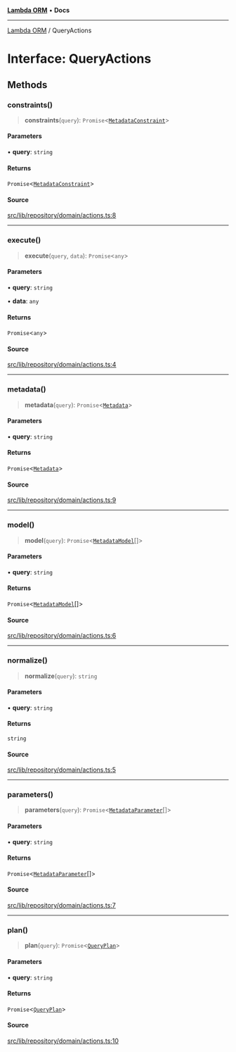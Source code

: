 [**Lambda ORM**](../README.md) • **Docs**

***

[Lambda ORM](../README.md) / QueryActions

# Interface: QueryActions

## Methods

### constraints()

> **constraints**(`query`): `Promise`\<[`MetadataConstraint`](MetadataConstraint.md)\>

#### Parameters

• **query**: `string`

#### Returns

`Promise`\<[`MetadataConstraint`](MetadataConstraint.md)\>

#### Source

[src/lib/repository/domain/actions.ts:8](https://github.com/lambda-orm/lambdaorm-base/blob/b57bb1d116951848254ba54a2a732f51efc20654/src/lib/repository/domain/actions.ts#L8)

***

### execute()

> **execute**(`query`, `data`): `Promise`\<`any`\>

#### Parameters

• **query**: `string`

• **data**: `any`

#### Returns

`Promise`\<`any`\>

#### Source

[src/lib/repository/domain/actions.ts:4](https://github.com/lambda-orm/lambdaorm-base/blob/b57bb1d116951848254ba54a2a732f51efc20654/src/lib/repository/domain/actions.ts#L4)

***

### metadata()

> **metadata**(`query`): `Promise`\<[`Metadata`](Metadata.md)\>

#### Parameters

• **query**: `string`

#### Returns

`Promise`\<[`Metadata`](Metadata.md)\>

#### Source

[src/lib/repository/domain/actions.ts:9](https://github.com/lambda-orm/lambdaorm-base/blob/b57bb1d116951848254ba54a2a732f51efc20654/src/lib/repository/domain/actions.ts#L9)

***

### model()

> **model**(`query`): `Promise`\<[`MetadataModel`](MetadataModel.md)[]\>

#### Parameters

• **query**: `string`

#### Returns

`Promise`\<[`MetadataModel`](MetadataModel.md)[]\>

#### Source

[src/lib/repository/domain/actions.ts:6](https://github.com/lambda-orm/lambdaorm-base/blob/b57bb1d116951848254ba54a2a732f51efc20654/src/lib/repository/domain/actions.ts#L6)

***

### normalize()

> **normalize**(`query`): `string`

#### Parameters

• **query**: `string`

#### Returns

`string`

#### Source

[src/lib/repository/domain/actions.ts:5](https://github.com/lambda-orm/lambdaorm-base/blob/b57bb1d116951848254ba54a2a732f51efc20654/src/lib/repository/domain/actions.ts#L5)

***

### parameters()

> **parameters**(`query`): `Promise`\<[`MetadataParameter`](MetadataParameter.md)[]\>

#### Parameters

• **query**: `string`

#### Returns

`Promise`\<[`MetadataParameter`](MetadataParameter.md)[]\>

#### Source

[src/lib/repository/domain/actions.ts:7](https://github.com/lambda-orm/lambdaorm-base/blob/b57bb1d116951848254ba54a2a732f51efc20654/src/lib/repository/domain/actions.ts#L7)

***

### plan()

> **plan**(`query`): `Promise`\<[`QueryPlan`](QueryPlan.md)\>

#### Parameters

• **query**: `string`

#### Returns

`Promise`\<[`QueryPlan`](QueryPlan.md)\>

#### Source

[src/lib/repository/domain/actions.ts:10](https://github.com/lambda-orm/lambdaorm-base/blob/b57bb1d116951848254ba54a2a732f51efc20654/src/lib/repository/domain/actions.ts#L10)
